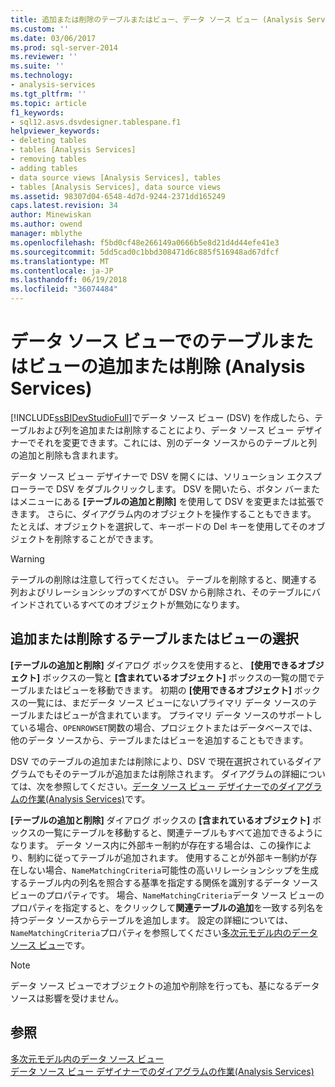 ```yaml
---
title: 追加または削除のテーブルまたはビュー、データ ソース ビュー (Analysis Services) |Microsoft ドキュメント
ms.custom: ''
ms.date: 03/06/2017
ms.prod: sql-server-2014
ms.reviewer: ''
ms.suite: ''
ms.technology:
- analysis-services
ms.tgt_pltfrm: ''
ms.topic: article
f1_keywords:
- sql12.asvs.dsvdesigner.tablespane.f1
helpviewer_keywords:
- deleting tables
- tables [Analysis Services]
- removing tables
- adding tables
- data source views [Analysis Services], tables
- tables [Analysis Services], data source views
ms.assetid: 98307d04-6548-4d7d-9244-2371dd165249
caps.latest.revision: 34
author: Minewiskan
ms.author: owend
manager: mblythe
ms.openlocfilehash: f5bd0cf48e266149a0666b5e8d21d4d44efe41e3
ms.sourcegitcommit: 5dd5cad0c1bbd308471d6c885f516948ad67dfcf
ms.translationtype: MT
ms.contentlocale: ja-JP
ms.lasthandoff: 06/19/2018
ms.locfileid: "36074484"
---
```

# <a name="adding-or-removing-tables-or-views-in-a-data-source-view-analysis-services"></a>データ ソース ビューでのテーブルまたはビューの追加または削除 (Analysis Services)
  [!INCLUDE[ssBIDevStudioFull](../../includes/ssbidevstudiofull-md.md)]でデータ ソース ビュー (DSV) を作成したら、テーブルおよび列を追加または削除することにより、データ ソース ビュー デザイナーでそれを変更できます。これには、別のデータ ソースからのテーブルと列の追加と削除も含まれます。  
  
 データ ソース ビュー デザイナーで DSV を開くには、ソリューション エクスプローラーで DSV をダブルクリックします。 DSV を開いたら、ボタン バーまたはメニューにある **[テーブルの追加と削除]** を使用して DSV を変更または拡張できます。 さらに、ダイアグラム内のオブジェクトを操作することもできます。 たとえば、オブジェクトを選択して、キーボードの Del キーを使用してそのオブジェクトを削除することができます。  
  
> [!WARNING]  
>  テーブルの削除は注意して行ってください。 テーブルを削除すると、関連する列およびリレーションシップのすべてが DSV から削除され、そのテーブルにバインドされているすべてのオブジェクトが無効になります。  
  
## <a name="selecting-tables-or-views-to-add-or-remove"></a>追加または削除するテーブルまたはビューの選択  
 **[テーブルの追加と削除]** ダイアログ ボックスを使用すると、 **[使用できるオブジェクト]** ボックスの一覧と **[含まれているオブジェクト]** ボックスの一覧の間でテーブルまたはビューを移動できます。 初期の **[使用できるオブジェクト]** ボックスの一覧には、まだデータ ソース ビューにないプライマリ データ ソースのテーブルまたはビューが含まれています。 プライマリ データ ソースのサポートしている場合、`OPENROWSET`関数の場合、プロジェクトまたはデータベースでは、他のデータ ソースから、テーブルまたはビューを追加することもできます。  
  
 DSV でのテーブルの追加または削除により、DSV で現在選択されているダイアグラムでもそのテーブルが追加または削除されます。 ダイアグラムの詳細については、次を参照してください。[データ ソース ビュー デザイナーでのダイアグラムの作業&#40;Analysis Services&#41;](work-with-diagrams-in-data-source-view-designer-analysis-services.md)です。  
  
 **[テーブルの追加と削除]** ダイアログ ボックスの **[含まれているオブジェクト]** ボックスの一覧にテーブルを移動すると、関連テーブルもすべて追加できるようになります。 データ ソース内に外部キー制約が存在する場合は、この操作により、制約に従ってテーブルが追加されます。 使用することが外部キー制約が存在しない場合、`NameMatchingCriteria`可能性の高いリレーションシップを生成するテーブル内の列名を照合する基準を指定する関係を識別するデータ ソース ビューのプロパティです。 場合、`NameMatchingCriteria`データ ソース ビューのプロパティを指定すると、をクリックして**関連テーブルの追加**を一致する列名を持つデータ ソースからテーブルを追加します。 設定の詳細については、`NameMatchingCriteria`プロパティを参照してください[多次元モデル内のデータ ソース ビュー](data-source-views-in-multidimensional-models.md)です。  
  
> [!NOTE]  
>  データ ソース ビューでオブジェクトの追加や削除を行っても、基になるデータ ソースは影響を受けません。  
  
## <a name="see-also"></a>参照  
 [多次元モデル内のデータ ソース ビュー](data-source-views-in-multidimensional-models.md)   
 [データ ソース ビュー デザイナーでのダイアグラムの作業&#40;Analysis Services&#41;](work-with-diagrams-in-data-source-view-designer-analysis-services.md)  
  
  